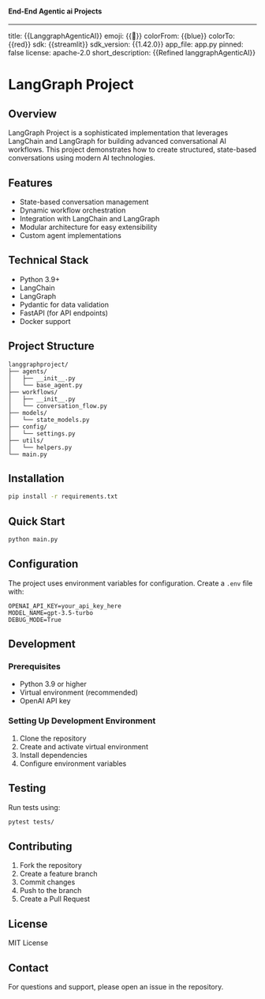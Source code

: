 #### End-End Agentic ai  Projects

---
title: {{LanggraphAgenticAI}}
emoji: {{🐨}}
colorFrom: {{blue}}
colorTo: {{red}}
sdk: {{streamlit}}
sdk_version: {{1.42.0}}
app_file: app.py
pinned: false
license: apache-2.0
short_description: {{Refined langgraphAgenticAI}}

# LangGraph Project

## Overview
LangGraph Project is a sophisticated implementation that leverages LangChain and LangGraph for building advanced conversational AI workflows. This project demonstrates how to create structured, state-based conversations using modern AI technologies.

## Features
- State-based conversation management
- Dynamic workflow orchestration
- Integration with LangChain and LangGraph
- Modular architecture for easy extensibility
- Custom agent implementations

## Technical Stack
- Python 3.9+
- LangChain
- LangGraph
- Pydantic for data validation
- FastAPI (for API endpoints)
- Docker support

## Project Structure
```
langgraphproject/
├── agents/
│   ├── __init__.py
│   └── base_agent.py
├── workflows/
│   ├── __init__.py
│   └── conversation_flow.py
├── models/
│   └── state_models.py
├── config/
│   └── settings.py
├── utils/
│   └── helpers.py
└── main.py
```

## Installation
```bash
pip install -r requirements.txt
```

## Quick Start
```bash
python main.py
```

## Configuration
The project uses environment variables for configuration. Create a `.env` file with:
```
OPENAI_API_KEY=your_api_key_here
MODEL_NAME=gpt-3.5-turbo
DEBUG_MODE=True
```

## Development
### Prerequisites
- Python 3.9 or higher
- Virtual environment (recommended)
- OpenAI API key

### Setting Up Development Environment
1. Clone the repository
2. Create and activate virtual environment
3. Install dependencies
4. Configure environment variables

## Testing
Run tests using:
```bash
pytest tests/
```

## Contributing
1. Fork the repository
2. Create a feature branch
3. Commit changes
4. Push to the branch
5. Create a Pull Request

## License
MIT License

## Contact
For questions and support, please open an issue in the repository.
